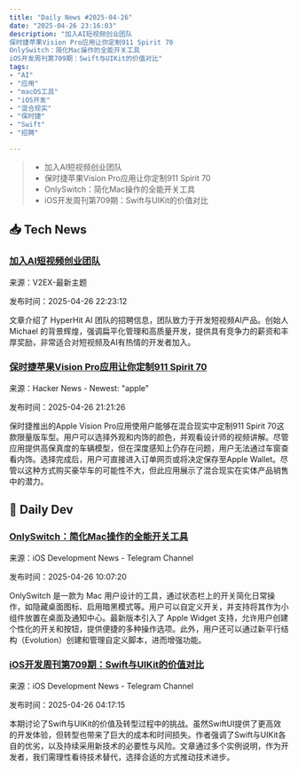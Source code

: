 ```yaml
---
title: "Daily News #2025-04-26"
date: "2025-04-26 23:16:03"
description: "加入AI短视频创业团队
保时捷苹果Vision Pro应用让你定制911 Spirit 70
OnlySwitch：简化Mac操作的全能开关工具
iOS开发周刊第709期：Swift与UIKit的价值对比"
tags: 
- "AI"
- "应用"
- "macOS工具"
- "iOS开发"
- "混合现实"
- "保时捷"
- "Swift"
- "招聘"

---
```


> - 加入AI短视频创业团队
> - 保时捷苹果Vision Pro应用让你定制911 Spirit 70
> - OnlySwitch：简化Mac操作的全能开关工具
> - iOS开发周刊第709期：Swift与UIKit的价值对比

## 📥 Tech News

### [加入AI短视频创业团队](https://www.v2ex.com/t/1128243)

来源：V2EX-最新主题

发布时间：2025-04-26 22:23:12

文章介绍了 HyperHit AI 团队的招聘信息，团队致力于开发短视频AI产品。创始人 Michael 的背景辉煌，强调扁平化管理和高质量开发，提供具有竞争力的薪资和丰厚奖励，非常适合对短视频及AI有热情的开发者加入。

### [保时捷苹果Vision Pro应用让你定制911 Spirit 70](https://www.uploadvr.com/porsche-911-spirit-70-apple-vision-pro-app/)

来源：Hacker News - Newest: "apple"

发布时间：2025-04-26 21:21:26

保时捷推出的Apple Vision Pro应用使用户能够在混合现实中定制911 Spirit 70这款限量版车型。用户可以选择外观和内饰的颜色，并观看设计师的视频讲解。尽管应用提供高保真度的车辆模型，但在深度感知上仍存在问题，用户无法通过车窗查看内饰。选择完成后，用户可直接进入订单网页或将决定保存至Apple Wallet。尽管以这种方式购买豪华车的可能性不大，但此应用展示了混合现实在实体产品销售中的潜力。

## 💾 Daily Dev

### [OnlySwitch：简化Mac操作的全能开关工具](https://github.com/jacklandrin/OnlySwitch)

来源：iOS Development News - Telegram Channel

发布时间：2025-04-26 10:07:20

OnlySwitch 是一款为 Mac 用户设计的工具，通过状态栏上的开关简化日常操作，如隐藏桌面图标、启用暗黑模式等。用户可以自定义开关，并支持将其作为小组件放置在桌面及通知中心。最新版本引入了 Apple Widget 支持，允许用户创建个性化的开关和按钮，提供便捷的多种操作选项。此外，用户还可以通过新平行结构（Evolution）创建和管理自定义脚本，进而增强功能。

### [iOS开发周刊第709期：Swift与UIKit的价值对比](https://iosdevweekly.com/issues/709/)

来源：iOS Development News - Telegram Channel

发布时间：2025-04-26 04:17:15

本期讨论了Swift与UIKit的价值及转型过程中的挑战。虽然SwiftUI提供了更高效的开发体验，但转型也带来了巨大的成本和时间损失。作者强调了Swift与UIKit各自的优劣，以及持续采用新技术的必要性与风险。文章通过多个实例说明，作为开发者，我们需理性看待技术替代，选择合适的方式推动技术进步。
